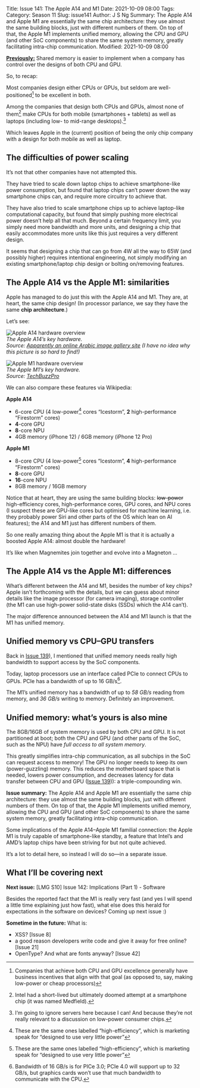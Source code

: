 Title: Issue 141: The Apple A14 and M1
Date: 2021-10-09 08:00
Tags: 
Category: Season 11
Slug: issue141
Author: J S Ng
Summary: The Apple A14 and Apple M1 are essentially the same chip architecture: they use almost the same building blocks, just with different numbers of them. On top of that, the Apple M1 implements unified memory, allowing the CPU and GPU (and other SoC components) to share the same system memory, greatly facilitating intra-chip communication.
Modified: 2021-10-09 08:00

[**Previously:**](https://buttondown.email/laymansguide/archive/) Shared memory is easier to implement when a company has control over the designs of both CPU and GPU.

So, to recap:

Most companies design either CPUs or GPUs, but seldom are well-positioned[^1] to be excellent in both.

[^1]: Companies that achieve both CPU and GPU excellence generally have business incentives that align with that goal (as opposed to, say, making low-power or cheap processors)

Among the companies that design both CPUs and GPUs, almost none of them[^2] make CPUs for both mobile (smartphones + tablets) as well as laptops (including low- to mid-range desktops).[^3]

[^2]: Intel had a short-lived but ultimately doomed attempt at a smartphone chip (it was named Medfield).

[^3]: I‘m going to ignore servers here because I can! And because they’re not really relevant to a discussion on low-power consumer chips.

Which leaves Apple in the (current) position of being the only chip company with a design for both mobile as well as laptop.

## The difficulties of power scaling

It’s not that other companies have not attempted this.

They have tried to scale down laptop chips to achieve smartphone-like power consumption, but found that laptop chips can’t power down the way smartphone chips can, and require more circuitry to achieve that.

They have also tried to scale smartphone chips up to achieve laptop-like computational capacity, but found that simply pushing more electrical power doesn’t help all that much. Beyond a certain frequency limit, you simply need more bandwidth and more units, and designing a chip that easily accommodates more units like this just requires a very different design.

It seems that designing a chip that can go from 4W all the way to 65W (and possibly higher) requires intentional engineering, not simply modifying an existing smartphone/laptop chip design or bolting on/removing features.

## The Apple A14 vs the Apple M1: similarities

Apple has managed to do just this with the Apple A14 and M1. They are, at heart, the same chip design! (In processor parlance, we say they have the same **chip architecture**.)

Let’s see:

![Apple A14 hardware overview]({attach}/season11/issue141/issue141_01.jpg)  
*The Apple A14’s key hardware.<br />Source: [Apparently an online Arabic image gallery site](https://www.electrony.net/350867/%D8%A7%D9%84%D9%85%D8%B9%D8%A7%D9%84%D8%AC-apple-a14-bionic-%D9%82%D8%AF-%D9%8A%D9%88%D9%81%D8%B1-%D8%A3%D8%AF%D8%A7%D8%A1%D9%8B-%D9%85%D9%85%D8%A7%D8%AB%D9%84%D8%A7%D9%8B-%D9%84%D8%A3%D8%AF%D8%A7/apple-a14/) (I have no idea why this picture is so hard to find!)*    

![Apple M1 hardware overview]({attach}/season11/issue141/issue141_02.jpg)  
*The Apple M1’s key hardware.<br />Source: [TechBuzzPro](https://www.techbuzzpro.com/apple-introduces-m1-5nm-octa-core-soc-for-the-mac.html)*    

We can also compare these features via Wikipedia:

**Apple A14**

- 6-core CPU (4 low-power[^4] cores “Icestorm”, **2** high-performance “Firestorm” cores)
- **4**-core GPU
- **8**-core NPU
- 4GB memory (iPhone 12) / 6GB memory (iPhone 12 Pro)

[^4]: These are the same ones labelled “high-efficiency”, which is marketing speak for “designed to use very little power”

**Apple M1**

- 8-core CPU (4 low-power[^4] cores “Icestorm”, **4** high-performance “Firestorm” cores)
- **8**-core GPU
- **16**-core NPU
- 8GB memory / 16GB memory

Notice that at heart, they are using the same building blocks: ~~low-power~~ high-efficiency cores, high-performance cores, GPU cores, and NPU cores (I suspect these are GPU-like cores but optimised for machine learning, i.e. they probably power Siri and other parts of the OS which lean on AI features); the A14 and M1 just has different numbers of them.

So one really amazing thing about the Apple M1 is that it is actually a boosted Apple A14: almost double the hardware!

It’s like when Magnemites join together and evolve into a Magneton …

## The Apple A14 vs the Apple M1: differences

What’s different between the A14 and M1, besides the number of key chips? Apple isn’t forthcoming with the details, but we can guess about minor details like the image processor (for camera imaging), storage controller (the M1 can use high-power solid-state disks (SSDs) which the A14 can’t).

The major difference announced between the A14 and M1 launch is that the M1 has unified memory.

## Unified memory vs CPU–GPU transfers

Back in [Issue 139]({filename}/season11/issue139/issue139.md)), I mentioned that unified memory needs really high bandwidth to support access by the SoC components.

Today, laptop processors use an interface called PCIe to connect CPUs to GPUs. PCIe has a bandwidth of up to 16 GB/s[^5].

[^5]: Bandwidth of 16 GB/s is for PICe 3.0; PCIe 4.0 will support up to 32 GB/s, but graphics cards won’t use that much bandwidth to communicate with the CPU.

The M1’s unified memory has a bandwidth of up to *58 GB/s* reading from memory, and *36 GB/s* writing to memory. Definitely an improvement.

## Unified memory: what’s yours is also mine

The 8GB/16GB of system memory is used by both CPU and GPU. It is not partitioned at boot; both the CPU and GPU (and other parts of the SoC, such as the NPU) have *full access to all system memory*.

This greatly simplifies intra-chip communication, as all subchips in the SoC can request access to memory! The GPU no longer needs to keep its own (power-guzzling) memory. This reduces the motherboard space that is needed, lowers power consumption, and decreases latency for data transfer between CPU and GPU ([Issue 139]({filename}/season11/issue139/issue139.md))): a triple-compounding win.

**Issue summary:** The Apple A14 and Apple M1 are essentially the same chip architecture: they use almost the same building blocks, just with different numbers of them. On top of that, the Apple M1 implements unified memory, allowing the CPU and GPU (and other SoC components) to share the same system memory, greatly facilitating intra-chip communication.

Some implications of the Apple A14–Apple M1 familial connection: the Apple M1 is truly capable of smartphone-like standby, a feature that Intel’s and AMD’s laptop chips have been striving for but not quite achieved.

It’s a lot to detail here, so instead I will do so—in a separate issue.

## What I’ll be covering next

**Next issue:** [LMG S10] Issue 142: Implications (Part 1) - Software

Besides the reported fact that the M1 is really very fast (and yes I will spend a little time explaining just how fast), what else does this herald for expectations in the software on devices? Coming up next issue :)

**Sometime in the future:** What is:

- XSS? [Issue 8]
- a good reason developers write code and give it away for free online? [Issue 21]
- OpenType? And what are fonts anyway? [Issue 42]
